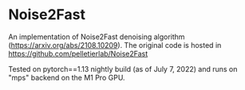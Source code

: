 # Noise2Fast

An implementation of Noise2Fast denoising algorithm (https://arxiv.org/abs/2108.10209). The original code is hosted in https://github.com/pelletierlab/Noise2Fast

Tested on pytorch==1.13 nightly build (as of July 7, 2022) and runs on "mps" backend on the M1 Pro GPU.
